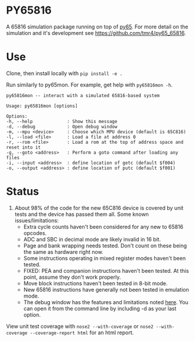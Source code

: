 # PY65816

A 65816 simulation package running on top of [py65](https://github.com/mnaberez/py65).  For more detail on the simulation and it's development see https://github.com/tmr4/py65_65816.

# Use

Clone, then install locally with `pip install -e .`

Run similarly to py65mon.  For example, get help with `py65816mon -h`.

````
py65816mon -- interact with a simulated 65816-based system

Usage: py65816mon [options]

Options:
-h, --help             : Show this message
-d, --debug            : Open debug window
-m, --mpu <device>     : Choose which MPU device (default is 65C816)
-l, --load <file>      : Load a file at address 0
-r, --rom <file>       : Load a rom at the top of address space and reset into it
-g, --goto <address>   : Perform a goto command after loading any files
-i, --input <address>  : define location of getc (default $f004)
-o, --output <address> : define location of putc (default $f001)
````

# Status
1. About 98% of the code for the new 65C816 device is covered by unit tests and the device has passed them all.  Some known issues/limitations:
    * Extra cycle counts haven't been considered for any new to 65816 opcodes.
    * ADC and SBC in decimal mode are likely invalid in 16 bit.
    * Page and bank wrapping needs tested.  Don't count on these being the same as hardware right now.
    * Some instructions operating in mixed register modes haven't been tested.
    * FIXED: PEA and companion instructions haven't been tested.  At this point, assume they don't work properly.
    * Move block instructions haven't been tested in 8-bit mode.
    * New 65816 instructions have generally not been tested in emulation mode.
    * The debug window has the features and limitations noted [here](https://github.com/tmr4/py65_debug_window).  You can open it from the command line by including -d as your last option.

View unit test coverage with `nose2 --with-coverage` or `nose2 --with-coverage --coverage-report html` for an html report.
